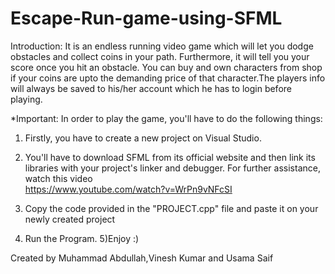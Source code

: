 # Escape-Run-game-using-SFML

Introduction:
It is an endless running video game which will let you dodge obstacles and collect coins in your path. Furthermore, it will tell  you your score once you hit an obstacle. You can buy and own characters from shop if your coins are upto the demanding price of that character.The players info will always be saved to his/her account which he has to login before playing. 


*Important:  In order to play the game, you'll have to do the following things: 
1) Firstly, you have to create a new project on Visual Studio. 
2) You'll have to download SFML from its official website and then link its libraries with your project's linker and debugger.   For further assistance, watch this video        
      https://www.youtube.com/watch?v=WrPn9vNFcSI 
      
3) Copy the code provided in the "PROJECT.cpp" file and paste it on your newly created project 
4) Run the Program.
5)Enjoy :)  

Created by Muhammad Abdullah,Vinesh Kumar and Usama Saif
